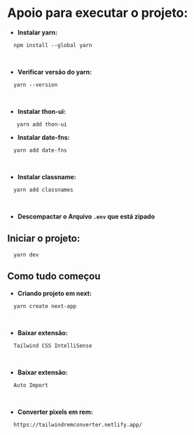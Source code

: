 # Apoio para executar o projeto:

-  **Instalar yarn:**
```
  npm install --global yarn
```
<br>

- **Verificar versão do yarn:** 
```
  yarn --version
```
<br>

- **Instalar thon-ui:**
```
   yarn add thon-ui
```

- **Instalar date-fns:**
```
  yarn add date-fns
```
<br>

- **Instalar classname:**
```
  yarn add classnames  
```
<br>

- **Descompactar o Arquivo `.env` que está zipado**

## Iniciar o projeto: 
```
  yarn dev
```

## Como tudo começou

- **Criando projeto em next:**
```
  yarn create next-app 
```
<br>

- **Baixar extensão:**
```
  Tailwind CSS IntelliSense
```
<br>

- **Baixar extensão:**
```
  Auto Import
```
<br>

- **Converter pixels em rem:**
```
  https://tailwindremconverter.netlify.app/
```
